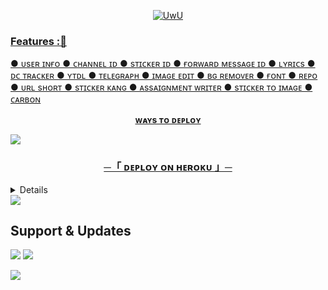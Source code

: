
<p align="center">
  <a href="https://github.com/PbAjay"><img src="http://readme-typing-svg.herokuapp.com?color=00FF00&center=true&vCenter=true&multiline=false&lines=HI!+This+Is+Multi+Usage+Bot+With+Many+Features 😀;Fork+It+And+Deploy;;Created+By+Pb+Ajay+&+Matrix" alt="UwU">
</p>

### Features :🚀

● ᴜsᴇʀ ɪɴғᴏ
● ᴄʜᴀɴɴᴇʟ ɪᴅ
● sᴛɪᴄᴋᴇʀ ɪᴅ
● ғᴏʀᴡᴀʀᴅ ᴍᴇssᴀɢᴇ ɪᴅ
● ʟʏʀɪᴄs
● ᴅᴄ ᴛʀᴀᴄᴋᴇʀ
● ʏᴛᴅʟ
● ᴛᴇʟᴇɢʀᴀᴘʜ
● ɪᴍᴀɢᴇ ᴇᴅɪᴛ
● ʙɢ ʀᴇᴍᴏᴠᴇʀ
● ғᴏɴᴛ
● ʀᴇᴘᴏ
● ᴜʀʟ sʜᴏʀᴛ
● sᴛɪᴄᴋᴇʀ ᴋᴀɴɢ
● ᴀssᴀɪɢɴᴍᴇɴᴛ ᴡʀɪᴛᴇʀ
● sᴛɪᴄᴋᴇʀ ᴛᴏ ɪᴍᴀɢᴇ
● ᴄᴀʀʙᴏɴ

<p align="center">
<b>ᴡᴀʏs ᴛᴏ ᴅᴇᴘʟᴏʏ</b>
</p>

<img src="https://user-images.githubusercontent.com/73097560/115834477-dbab4500-a447-11eb-908a-139a6edaec5c.gif">
<h3 align="center">
    ─「 ᴅᴇᴩʟᴏʏ ᴏɴ ʜᴇʀᴏᴋᴜ 」─
</h3>
<details>
<summary><h3>
- <b>  ᴅᴇᴩʟᴏʏ ᴏɴ ʜᴇʀᴏᴋᴜ </b>
</h3></summary>

<p align="center"><a href="https://dashboard.heroku.com/new?template=https://github.com/PbAjay/MultiUsage"> <img src="https://img.shields.io/badge/Deploy%20On%20Heroku-black?style=for-the-badge&logo=heroku" width="220" height="38.45"/></a></p>


</details>


<img src="https://user-images.githubusercontent.com/73097560/115834477-dbab4500-a447-11eb-908a-139a6edaec5c.gif">



## Support & Updates 
<a href="https://t.me/MLZ_BOTZ_SUPPORT"><img src="https://img.shields.io/badge/Join-Group%20Support-blue.svg?style=for-the-badge&logo=Telegram"></a> <a href="https://t.me/MLZ_BOTZ"><img src="https://img.shields.io/badge/Join-Updates%20Channel-blue.svg?style=for-the-badge&logo=Telegram"></a>
  
<img src="https://user-images.githubusercontent.com/73097560/115834477-dbab4500-a447-11eb-908a-139a6edaec5c.gif">
